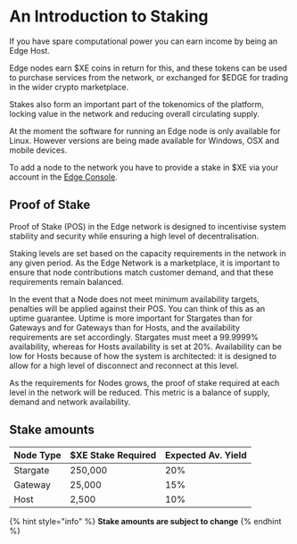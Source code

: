 # An Introduction to Staking

If you have spare computational power you can earn income by being an Edge Host.

Edge nodes earn $XE coins in return for this, and these tokens can be used to purchase services from the network, or exchanged for $EDGE for trading in the wider crypto marketplace.

Stakes also form an important part of the tokenomics of the platform, locking value in the network and reducing overall circulating supply.

At the moment the software for running an Edge node is only available for Linux. However versions are being made available for Windows, OSX and mobile devices.

To add a node to the network you have to provide a stake in $XE via your account in the [Edge Console](https://console.edge.network).

## Proof of Stake

Proof of Stake \(POS\) in the Edge network is designed to incentivise system stability and security while ensuring a high level of decentralisation.

Staking levels are set based on the capacity requirements in the network in any given period. As the Edge Network is a marketplace, it is important to ensure that node contributions match customer demand, and that these requirements remain balanced.

In the event that a Node does not meet minimum availability targets, penalties will be applied against their POS. You can think of this as an uptime guarantee. Uptime is more important for Stargates than for Gateways and for Gateways than for Hosts, and the availability requirements are set accordingly. Stargates must meet a 99.9999% availability, whereas for Hosts availability is set at 20%. Availability can be low for Hosts because of how the system is architected: it is designed to allow for a high level of disconnect and reconnect at this level.

As the requirements for Nodes grows, the proof of stake required at each level in the network will be reduced. This metric is a balance of supply, demand and network availability.

## Stake amounts

| Node Type | $XE Stake Required | Expected Av. Yield |
| :--- | :--- | :--- |
| Stargate | 250,000 | 20% |
| Gateway | 25,000 | 15% |
| Host | 2,500 | 10% |

{% hint style="info" %}
**Stake amounts are subject to change**
{% endhint %}

